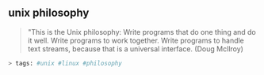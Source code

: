 unix  philosophy
---


> "This is the Unix philosophy: Write programs that do one thing and do it well. Write programs to work together. Write programs to handle text streams, because that is a universal interface. (Doug McIlroy)


```sh
> tags: #unix #linux #philosophy
```
